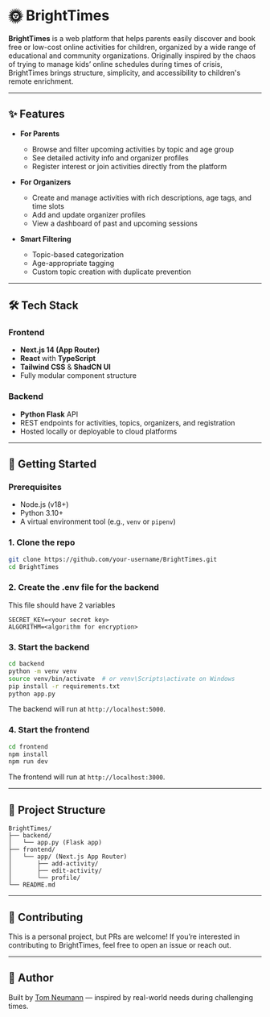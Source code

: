 # 🌞 BrightTimes

**BrightTimes** is a web platform that helps parents easily discover and book free or low-cost online activities for children, organized by a wide range of educational and community organizations. Originally inspired by the chaos of trying to manage kids’ online schedules during times of crisis, BrightTimes brings structure, simplicity, and accessibility to children's remote enrichment.

---

## ✨ Features

* **For Parents**

  * Browse and filter upcoming activities by topic and age group
  * See detailed activity info and organizer profiles
  * Register interest or join activities directly from the platform

* **For Organizers**

  * Create and manage activities with rich descriptions, age tags, and time slots
  * Add and update organizer profiles
  * View a dashboard of past and upcoming sessions

* **Smart Filtering**

  * Topic-based categorization
  * Age-appropriate tagging
  * Custom topic creation with duplicate prevention

---

## 🛠️ Tech Stack

### Frontend

* **Next.js 14 (App Router)**
* **React** with **TypeScript**
* **Tailwind CSS** & **ShadCN UI**
* Fully modular component structure

### Backend

* **Python Flask** API
* REST endpoints for activities, topics, organizers, and registration
* Hosted locally or deployable to cloud platforms

---

## 🚀 Getting Started

### Prerequisites

* Node.js (v18+)
* Python 3.10+
* A virtual environment tool (e.g., `venv` or `pipenv`)

### 1. Clone the repo

```bash
git clone https://github.com/your-username/BrightTimes.git
cd BrightTimes
```

### 2. Create the .env file for the backend
This file should have 2 variables
```ENV
SECRET_KEY=<your secret key>
ALGORITHM=<algorithm for encryption>
```

### 3. Start the backend

```bash
cd backend
python -m venv venv
source venv/bin/activate  # or venv\Scripts\activate on Windows
pip install -r requirements.txt
python app.py
```

The backend will run at `http://localhost:5000`.

### 4. Start the frontend

```bash
cd frontend
npm install
npm run dev
```

The frontend will run at `http://localhost:3000`.

---

## 📁 Project Structure

```
BrightTimes/
├── backend/
│   └── app.py (Flask app)
├── frontend/
│   └── app/ (Next.js App Router)
│       ├── add-activity/
│       ├── edit-activity/
│       └── profile/
└── README.md
```

---

## 👥 Contributing

This is a personal project, but PRs are welcome! If you’re interested in contributing to BrightTimes, feel free to open an issue or reach out.

---

## 👤 Author

Built by [Tom Neumann](https://www.linkedin.com/in/tom-neumann-18876827a/) — inspired by real-world needs during challenging times.
